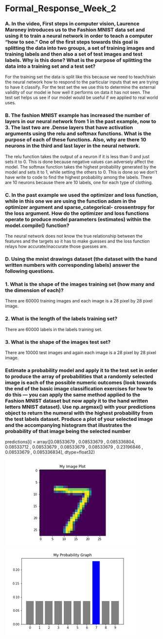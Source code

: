 # Formal_Response_Week_2

### A. In the video, First steps in computer vision, Laurence Maroney introduces us to the Fashion MNIST data set and using it to train a neural network in order to teach a computer “how to see.” One of the first steps towards this goal is splitting the data into two groups, a set of training images and training labels and then also a set of test images and test labels. Why is this done? What is the purpose of splitting the data into a training set and a test set?

For the training set the data is split like this because we need to teach/train the neural network how to respond to the particular inputs that we are trying to have it classify. For the test set the we use this to determine the external validity of our model ie how well it performs on data it has not seen. The test set helps us see if our model would be useful if we applied to real world uses.


### B. The fashion MNIST example has increased the number of layers in our neural network from 1 in the past example, now to 3. The last two are .Dense layers that have activation arguments using the relu and softmax functions. What is the purpose of each of these functions. Also, why are there 10 neurons in the third and last layer in the neural network.

The relu function takes the output of a neuron if it is less than 0 and just sets it to 0. This is done because negative values can adversely affect the model.
The softmax function takes the highest probability generated by the model and sets it to 1, while setting the others to 0. This is done so we don't have write to code to find the highest probability among the labels. 
There are 10 neurons because there are 10 labels, one for each type of clothing.


### C. In the past example we used the optimizer and loss function, while in this one we are using the function adam in the optimizer argument and sparse_categorical- crossentropy for the loss argument. How do the optimizer and loss functions operate to produce model parameters (estimates) within the model.compile() function?

The neural network does not know the true relationship between the features and the targets so it has to make guesses and the loss function relays how accurate/inaccurate those guesses are.

### D. Using the mnist drawings dataset (the dataset with the hand written numbers with corresponding labels) answer the following questions.

### 1. What is the shape of the images training set (how many and the dimension of each)?
There are 60000 training images and each image is a 28 pixel by 28 pixel image.


### 2. What is the length of the labels training set?
There are 60000 labels in the labels training set.

### 3. What is the shape of the images test set?
There are 10000 test images and again each image is a 28 pixel by 28 pixel image.


### Estimate a probability model and apply it to the test set in order to produce the array of probabilities that a randomly selected image is each of the possible numeric outcomes (look towards the end of the basic image classification exercises for how to do this — you can apply the same method applied to the Fashion MNIST dataset but now apply it to the hand written letters MNIST dataset). Use np.argmax() with your predictions object to return the numeral with the highest probability from the test labels dataset. Produce a plot of your selected image and the accompanying histogram that illustrates the probability of that image being the selected number

predictions[i] = array([0.08533679 , 0.08533679 , 0.085336804, 0.08533712 , 0.08533679 ,
       0.08533679 , 0.08533679 , 0.23196846 , 0.08533679 , 0.085336834],
      dtype=float32)


![My image Plot](number_7.png)
![My Probability Graph](probability_graph.png)









